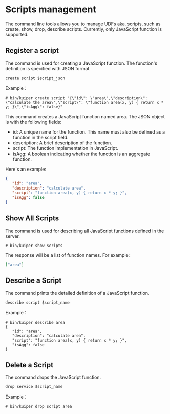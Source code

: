 # Scripts management

The command line tools allows you to manage UDFs aka. scripts, such as create, show, drop, describe scripts. Currently, only JavaScript function is supported.

## Register a script

The command is used for creating a JavaScript function. The function's definition is specified with JSON format

```shell
create script $script_json
```

Example：

```shell
# bin/kuiper create script "{\"id\": \"area\",\"description\": \"calculate the area\",\"script\": \"function area(x, y) { return x * y; }\",\"isAgg\": false}"
```

This command creates a JavaScript function named area. The JSON object is with the following fields:
- id: A unique name for the function. This name must also be defined as a function in the script field.
- description: A brief description of the function.
- script: The function implementation in JavaScript.
- isAgg: A boolean indicating whether the function is an aggregate function.

Here's an example:

```json
{
   "id": "area",
   "description": "calculate area",
   "script": "function area(x, y) { return x * y; }",
   "isAgg": false
}
```

## Show All Scripts

The command is used for describing all JavaScript functions defined in the server.

```shell
# bin/kuiper show scripts
```

The response will be a list of function names. For example:

```json
["area"]
```

## Describe a Script

The command prints the detailed definition of a JavaScript function.

```shell
describe script $script_name
```

Example：

```shell
# bin/kuiper describe area
{
   "id": "area",
   "description": "calculate area",
   "script": "function area(x, y) { return x * y; }",
   "isAgg": false
}
```

## Delete a Script

The command drops the JavaScript function.

```shell
drop service $script_name
```

Example：

```shell
# bin/kuiper drop script area
```
